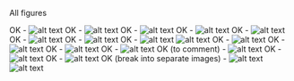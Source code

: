 All figures

OK - ![alt text](../figures/us/categorical_comparison_category_left.png)
OK - ![alt text](../figures/us/categorical_comparison_investment_type_left.png)
OK - ![alt text](../figures/us/categorical_comparison_investment_type_right.png)
OK - ![alt text](../figures/us/categorical_comparison_investor_country_left.png)
OK - ![alt text](../figures/us/categorical_comparison_investor_country_right.png)
OK - ![alt text](../figures/us/categorical_comparison_investor_region_left.png)
OK - ![alt text](../figures/us/categorical_comparison_investor_region_right.png)
OK - ![alt text](../figures/us/degree_vs_investment_corr.png)
![alt text](../figures/us/nestedness_by_community_size.png)
OK - ![alt text](../figures/us/nestedness_evolution_community_2_pt1.png)
OK - ![alt text](../figures/us/nestedness_evolution_community_2_pt2.png)
OK - ![alt text](../figures/us/nestedness_evolution_community_2_pt3.png)
OK - ![alt text](../figures/us/node_degree_distributions_comprehensive_pt1.png)
OK (to comment) - ![alt text](../figures/us/node_degree_distributions_comprehensive_pt2.png)
OK - ![alt text](../figures/us/numeric_variables_distribution.png)
OK - ![alt text](../figures/us/significant_communities_detailed.png)
OK (break into separate images) - ![alt text](../figures/us/significant_periods_community_2.png)
![alt text](../figures/us/us_vs_foreign_investors_distribution.png)